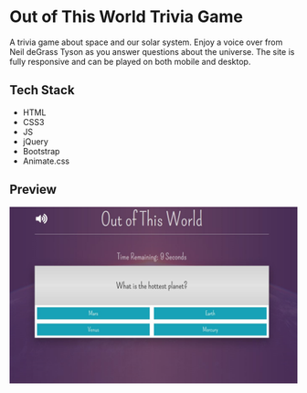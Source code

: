 # Out of This World Trivia Game
A trivia game about space and our solar system. Enjoy a voice over from 
Neil deGrass Tyson as you answer questions about the universe. The site is fully
responsive and can be played on both mobile and desktop.

## Tech Stack
- HTML
- CSS3
- JS
- jQuery
- Bootstrap
- Animate.css

## Preview
![Image of Desktop Layout](assets/images/site.png)
